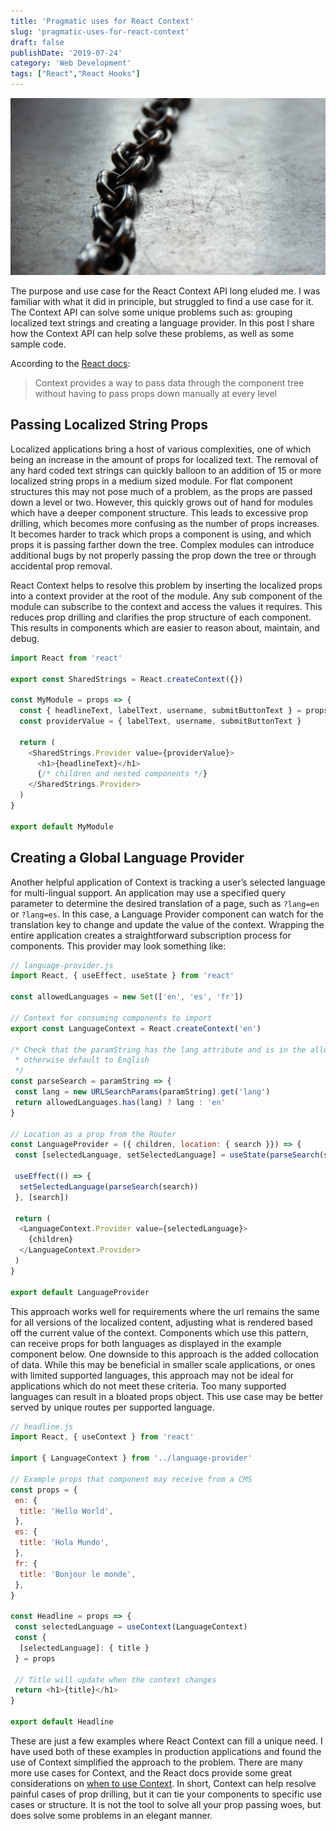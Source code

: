 ```yaml
---
title: 'Pragmatic uses for React Context'
slug: 'pragmatic-uses-for-react-context'
draft: false
publishDate: '2019-07-24'
category: 'Web Development'
tags: ["React","React Hooks"]
---
```

![Pragmatic uses for React Context](images/chains-perspective.jpg#center)

The purpose and use case for the React Context API long eluded me. I was familiar with what it did in principle, but struggled to find a use case for it. The Context API can solve some unique problems such as: grouping localized text strings and creating a language provider. In this post I share how the Context API can help solve these problems, as well as some sample code.

According to the [React docs](https://reactjs.org/docs/context.html):

> Context provides a way to pass data through the component tree without having to pass props down manually at every level

## Passing Localized String Props

Localized applications bring a host of various complexities, one of which being an increase in the amount of props for localized text. The removal of any hard coded text strings can quickly balloon to an addition of 15 or more localized string props in a medium sized module. For flat component structures this may not pose much of a problem, as the props are passed down a level or two. However, this quickly grows out of hand for modules which have a deeper component structure. This leads to excessive prop drilling, which becomes more confusing as the number of props increases. It becomes harder to track which props a component is using, and which props it is passing farther down the tree. Complex modules can introduce additional bugs by not properly passing the prop down the tree or through accidental prop removal. 

React Context helps to resolve this problem by inserting the localized props into a context provider at the root of the module. Any sub component of the module can subscribe to the context and access the values it requires. This reduces prop drilling and clarifies the prop structure of each component. This results in components which are easier to reason about, maintain, and debug.

```javascript
import React from 'react'
    
export const SharedStrings = React.createContext({})
    
const MyModule = props => {
  const { headlineText, labelText, username, submitButtonText } = props
  const providerValue = { labelText, username, submitButtonText }
    
  return (
    <SharedStrings.Provider value={providerValue}>
      <h1>{headlineText}</h1>
      {/* children and nested components */}
    </SharedStrings.Provider>
  )
}
    
export default MyModule
```

## Creating a Global Language Provider

Another helpful application of Context is tracking a user’s selected language for multi-lingual support. An application may use a specified query parameter to determine the desired translation of a page, such as `?lang=en` or `?lang=es`. In this case, a Language Provider component can watch for the translation key to change and update the value of the context. Wrapping the entire application creates a straightforward subscription process for components. This provider may look something like:

```javascript
// language-provider.js
import React, { useEffect, useState } from 'react'
    
const allowedLanguages = new Set(['en', 'es', 'fr'])
    
// Context for consuming components to import
export const LanguageContext = React.createContext('en')
    
/* Check that the paramString has the lang attribute and is in the allowed set
 * otherwise default to English
 */
const parseSearch = paramString => {
 const lang = new URLSearchParams(paramString).get('lang')
 return allowedLanguages.has(lang) ? lang : 'en'
}
    
// Location as a prop from the Router
const LanguageProvider = ({ children, location: { search }}) => {
 const [selectedLanguage, setSelectedLanguage] = useState(parseSearch(search))
    
 useEffect(() => {
  setSelectedLanguage(parseSearch(search))
 }, [search])
    
 return (
  <LanguageContext.Provider value={selectedLanguage}>
    {children}
  </LanguageContext.Provider>
 )
}
    
export default LanguageProvider
```

This approach works well for requirements where the url remains the same for all versions of the localized content, adjusting what is rendered based off the current value of the context. Components which use this pattern, can receive props for both languages as displayed in the example component below. One downside to this approach is the added collocation of data. While this may be beneficial in smaller scale applications, or ones with limited supported languages, this approach may not be ideal for applications which do not meet these criteria. Too many supported languages can result in a bloated props object. This use case may be better served by unique routes per supported language.

```javascript
// headline.js
import React, { useContext } from 'react'

import { LanguageContext } from '../language-provider'
    
// Example props that component may receive from a CMS
const props = {
 en: {
  title: 'Hello World',
 },
 es: {
  title: 'Hola Mundo',
 },
 fr: {
  title: 'Bonjour le monde',
 },
}
    
const Headline = props => {
 const selectedLanguage = useContext(LanguageContext)
 const {
  [selectedLanguage]: { title }
 } = props
    
 // Title will update when the context changes
 return <h1>{title}</h1>
}
    
export default Headline
```

These are just a few examples where React Context can fill a unique need. I have used both of these examples in production applications and found the use of Context simplified the approach to the problem. There are many more use cases for Context, and the React docs provide some great considerations on [when to use Context](https://reactjs.org/docs/context.html#when-to-use-context). In short, Context can help resolve painful cases of prop drilling, but it can tie your components to specific use cases or structure. It is not the tool to solve all your prop passing woes, but does solve some problems in an elegant manner.

